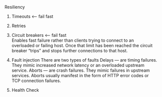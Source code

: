 Resiliency

1. Timeouts <-- fail fast

2. Retries

3. Circuit breakers <-- fail fast <br/>
Enables fast failure rather than clients trying to connect to an overloaded or failing host. Once that limit has been reached the circuit breaker “trips” and stops further connections to that host.

4. Fault injection
There are two types of faults 
Delays — are timing failures. They mimic increased network latency or an overloaded upstream service.
Aborts — are crash failures. They mimic failures in upstream services. Aborts usually manifest in the form of HTTP error codes or TCP connection failures.

5. Health Check
